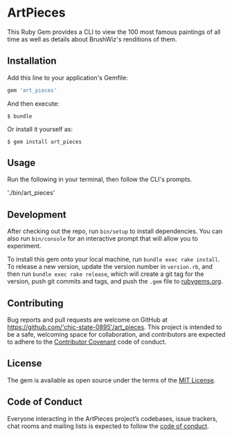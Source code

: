 
# ArtPieces

This Ruby Gem provides a CLI to view the 100 most famous paintings of all time as well as details about BrushWiz's renditions of them.

## Installation

Add this line to your application's Gemfile:

```ruby
gem 'art_pieces'
```

And then execute:

    $ bundle

Or install it yourself as:

    $ gem install art_pieces

## Usage

Run the following in your terminal, then follow the CLI's prompts.

'./bin/art_pieces'

## Development

After checking out the repo, run `bin/setup` to install dependencies. You can also run `bin/console` for an interactive prompt that will allow you to experiment.

To install this gem onto your local machine, run `bundle exec rake install`. To release a new version, update the version number in `version.rb`, and then run `bundle exec rake release`, which will create a git tag for the version, push git commits and tags, and push the `.gem` file to [rubygems.org](https://rubygems.org).

## Contributing

Bug reports and pull requests are welcome on GitHub at https://github.com/'chic-state-0895'/art_pieces. This project is intended to be a safe, welcoming space for collaboration, and contributors are expected to adhere to the [Contributor Covenant](http://contributor-covenant.org) code of conduct.

## License

The gem is available as open source under the terms of the [MIT License](https://opensource.org/licenses/MIT).

## Code of Conduct

Everyone interacting in the ArtPieces project’s codebases, issue trackers, chat rooms and mailing lists is expected to follow the [code of conduct](https://github.com/'chic-state-0895'/art_pieces/blob/master/CODE_OF_CONDUCT.md).


